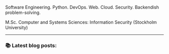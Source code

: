 Software Engineering. Python. DevOps. Web. Cloud. Security. Backendish problem-solving.

M.Sc. Computer and Systems Sciences: Information Security (Stockholm University)

---

### :books: **Latest blog posts:**
<!-- BLOG-POST-LIST:START -->
<!-- BLOG-POST-LIST:END -->
